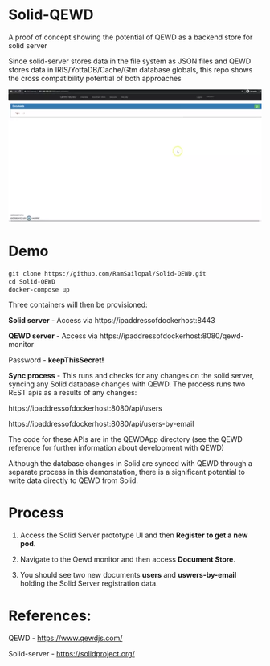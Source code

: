 # Solid-QEWD

A proof of concept showing the potential of QEWD as a backend store for solid server

Since solid-server stores data in the file system as JSON files and QEWD stores data in IRIS/YottaDB/Cache/Gtm database globals, this repo shows the cross compatibility potential of both approaches

![Alt text](solid-qewd.webp?raw=true "QEWD with Solid Server")

# Demo

    git clone https://github.com/RamSailopal/Solid-QEWD.git
    cd Solid-QEWD
    docker-compose up
    
Three containers will then be provisioned:

**Solid server** - Access  via https://ipaddressofdockerhost:8443

**QEWD server** - Access via https://ipaddressofdockerhost:8080/qewd-monitor

Password - **keepThisSecret!**
              
              
**Sync process** - This runs and checks for any changes on the solid server, syncing any Solid  database changes with QEWD. The process runs two REST apis as a results of any changes:


https://ipaddressofdockerhost:8080/api/users
               
https://ipaddressofdockerhost:8080/api/users-by-email
               
The code for these APIs are in the QEWDApp directory (see the QEWD reference for further information about development with QEWD)

Although the database changes in Solid are synced with QEWD through a separate process in this demonstation, there is a significant potential to write data directly to QEWD from Solid.

# Process

1) Access the Solid Server prototype UI and then **Register to get a new pod**.

2) Navigate to the Qewd monitor and then access **Document Store**. 
 
3) You should see two new documents **users** and **uswers-by-email** holding the Solid Server registration data.



# References:

QEWD - https://www.qewdjs.com/

Solid-server - https://solidproject.org/
